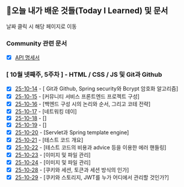 ## 🚀오늘 내가 배운 것들(Today I Learned) 및 문서

날짜 클릭 시 해당 페이지로 이동

### Community 관련 문서

- [x] [API 명세서](https://github.com/100-hours-a-week/jayoon-til/blob/main/community-docs/api-specification.md)

### [ 10월 넷째주, 5주차 ] - HTML / CSS / JS 및 Git과 Github

- [x] [25-10-14](https://github.com/100-hours-a-week/jayoon-til/blob/main/Oct/2025-10-14.md) - [ Git과 Github, Spring security와 Bcrypt 암호화 알고리즘]
- [x] [25-10-15](https://github.com/100-hours-a-week/jayoon-til/blob/main/Oct/2025-10-15.md) - [커뮤니티 서비스 프론트엔드 프로젝트 구성]
- [x] [25-10-16](https://github.com/100-hours-a-week/jayoon-til/blob/main/Oct/2025-10-16.md) - [백엔드 구성 시의 논리와 순서, 그리고 코테 전략]
- [x] [25-10-17](https://github.com/100-hours-a-week/jayoon-til/blob/main/Oct/2025-10-17.md) - [네트워킹 데이]
- [x] [25-10-18](https://github.com/100-hours-a-week/jayoon-til/blob/main/Oct/2025-10-18.md) - []
- [x] [25-10-19](https://github.com/100-hours-a-week/jayoon-til/blob/main/Oct/2025-10-19.md) - []
- [x] [25-10-20](https://github.com/100-hours-a-week/jayoon-til/blob/main/Oct/2025-10-20.md) - [Servlet과 Spring template engine]
- [x] [25-10-21](https://github.com/100-hours-a-week/jayoon-til/blob/main/Oct/2025-10-21.md) - [테스트 코드 개요]
- [x] [25-10-22](https://github.com/100-hours-a-week/jayoon-til/blob/main/Oct/2025-10-22.md) - [테스트 코드의 비용과 advice 등을 이용한 에러 핸들링]
- [x] [25-10-23](https://github.com/100-hours-a-week/jayoon-til/blob/main/Oct/2025-10-23.md) - [이미지 및 파일 관리]
- [x] [25-10-24](https://github.com/100-hours-a-week/jayoon-til/blob/main/Oct/2025-10-24.md) - [이미지 및 파일 관리]
- [x] [25-10-28](https://github.com/100-hours-a-week/jayoon-til/blob/main/Oct/2025-10-28.md) - [쿠키와 세션, 토큰과 세션 방식의 인가]
- [x] [25-10-29](https://github.com/100-hours-a-week/jayoon-til/blob/main/Oct/2025-10-29.md) - [쿠키와 스토리지, JWT를 누가 어디에서 관리할 것인가?]
